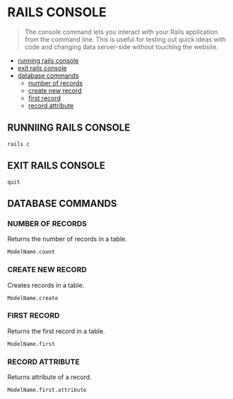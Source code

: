# RAILS CONSOLE
> The console command lets you interact with your Rails application from the command line. This is useful for testing out quick ideas with code and changing data server-side without touching the website.
- [running rails console](https://github.com/CarlosGarciaRa/rails-notes/blob/main/3-rails-console.md#runniing-rails-console)
- [exit rails console](https://github.com/CarlosGarciaRa/rails-notes/blob/main/3-rails-console.md#exit-rails-console)
- [database commands](https://github.com/CarlosGarciaRa/rails-notes/blob/main/3-rails-console.md##database-commands)
  * [number of records](https://github.com/CarlosGarciaRa/rails-notes/blob/main/3-rails-console.md##number-of-records)
  * [create new record](https://github.com/CarlosGarciaRa/rails-notes/blob/main/3-rails-console.md##create-new-record)
  * [first record](https://github.com/CarlosGarciaRa/rails-notes/blob/main/3-rails-console.md##first-record)
  * [record attribute](https://github.com/CarlosGarciaRa/rails-notes/blob/main/3-rails-console.md##record-attribute)


## RUNNIING RAILS CONSOLE
```
rails c
```
## EXIT RAILS CONSOLE
```
quit
```
## DATABASE COMMANDS
### NUMBER OF RECORDS
Returns the number of records in a table.
```
ModelName.count
```
### CREATE NEW RECORD
Creates records in a table.
```
ModelName.create
```
### FIRST RECORD
Returns the first record in a table.
```
ModelName.first
```
### RECORD ATTRIBUTE
Returns attribute of a record.
```
ModelName.first.attribute
```


